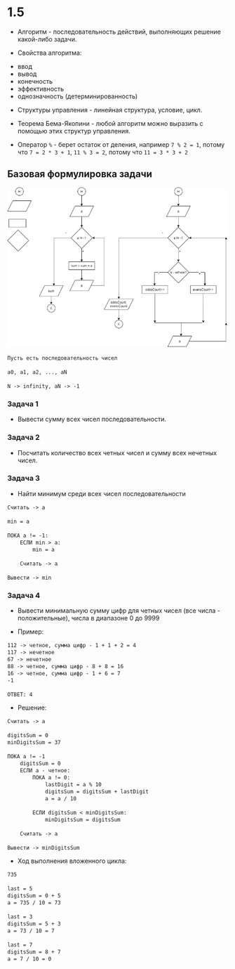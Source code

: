 # 1.5

* Алгоритм - последовательность действий, выполняющих решение какой-либо задачи.

* Свойства алгоритма:

- ввод
- вывод
- конечность
- эффективность
- однозначность (детерминированность)

* Структуры управления - линейная структура, условие, цикл. 

* Теорема Бема-Якопини - любой алгоритм можно выразить с помощью этих структур управления.

* Оператор `%` - берет остаток от деления, например `7 % 2 = 1`, потому что `7 = 2 * 3 + 1`, `11 % 3 = 2`, потому что `11 = 3 * 3 + 2`

## Базовая формулировка задачи

![Algorithm](img/1.png) 

```
Пусть есть последовательность чисел 

a0, a1, a2, ..., aN

N -> infinity, aN -> -1
``` 

### Задача 1

* Вывести сумму всех чисел последовательности.

### Задача 2

* Посчитать количество всех четных чисел и сумму всех нечетных чисел.

### Задача 3

* Найти минимум среди всех чисел последовательности

```
Считать -> a

min = a

ПОКА a != -1:
	ЕСЛИ min > a:
		min = a

	Считать -> a

Вывести -> min
```

### Задача 4

* Вывести минимальную сумму цифр для четных чисел (все числа - положительные), числа в диапазоне 0 до 9999

* Пример:

```
112 -> четное, сумма цифр - 1 + 1 + 2 = 4
117 -> нечетное
67 -> нечетное
88 -> четное, сумма цифр - 8 + 8 = 16
16 -> четное, сумма цифр - 1 + 6 = 7
-1

ОТВЕТ: 4
```

* Решение:

```
Считать -> a

digitsSum = 0
minDigitsSum = 37

ПОКА a != -1
	digitsSum = 0
	ЕСЛИ a - четное:
		ПОКА a != 0:
			lastDigit = a % 10
			digitsSum = digitsSum + lastDigit
			a = a / 10

		ЕСЛИ digitsSum < minDigitsSum:
			minDigitsSum = digitsSum

	Считать -> a

Вывести -> minDigitsSum
```

* Ход выполнения вложенного цикла:

```
735

last = 5
digitsSum = 0 + 5
a = 735 / 10 = 73

last = 3
digitsSum = 5 + 3
a = 73 / 10 = 7

last = 7
digitsSum = 8 + 7
a = 7 / 10 = 0
```